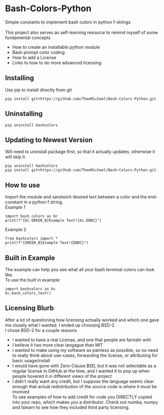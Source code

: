 # Bash-Colors-Python
Simple constants to implement bash colors in python f-strings 
\
\
This project also serves as self-learning resource to remind myself of some fundamental concepts
- How to create an installable python module
- Bash prompt color coding
- How to add a License
- Links to how to do more advanced licensing

## Installing

Use pip to install directly from git
```
pip install git+https://github.com/TheeMichael/Bash-Colors-Python.git
```

## Uninstalling

```
pip uninstall bashcolors
```

## Updating to Newest Version
Will need to uninstall package first, so that it actually updates, otherwise it will skip it
```
pip uninstall bashcolors
pip install git+https://github.com/TheeMichael/Bash-Colors-Python.git
```
## How to use
Import the module and sandwich desired text between a color and the end-constant in a python f string.
\
Example 1
```
import bash_colors as bc
print(f"{bc.GREEN_B}Example Text!{bc.ENDC}")
```
Example 2
```
from bashcolors import *
print(f"{GREEN_B}Example Text!{ENDC}")
```
## Built in Example
The example can help you see what all your bash terminal colors can look like.
\
To use the built in example:
```
import bashcolors as bc
bc.bash_colors_test()
```

## Licensing Blurb
After a lot of questioning how licensing actually worked and which one gave me closely what I wanted. I ended up choosing BSD-2.
\
I chose BSD-2 for a couple reasons
- I wanted to have a real License, and one that people are famialir with
- I believe it has more clear langague than MIT
- I wanted to make using my software as painless as possible, so no need to really think about use-cases, forwarding the license, or attributing for basic usage/install
- I would have gone with Zero-Clause BSD, but it was not selectable as a regular license in GitHub at the time, and I wanted it to pop up when people hovered it in different views of the project
- I didn't really want any credit, but I suppose the language seems clear enough that actual redistribution of the source code is where it must be involved
\
To see examples of how to add credit for code you DIRECTLY copied into your repo, which makes you a distributor. Check out numba, numpy and tslearn to see how they included third party licensing.
